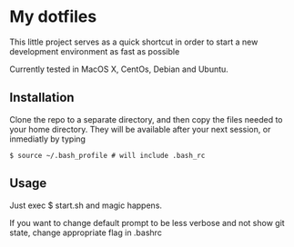 # My dotfiles

This little project serves as a quick shortcut in order to start a new development environment as fast as possible

Currently tested in MacOS X, CentOs, Debian and Ubuntu.

## Installation

Clone the repo to a separate directory, and then copy the files needed to your home directory.
They will be available after your next session, or inmediatly by typing

	$ source ~/.bash_profile # will include .bash_rc

## Usage

Just exec 
	$ start.sh 
and magic happens.

If you want to change default prompt to be less verbose and not show git state, change appropriate flag in .bashrc
